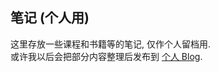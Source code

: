 ## 笔记 (个人用)
这里存放一些课程和书籍等的笔记, 仅作个人留档用.   
或许我以后会把部分内容整理后发布到 [个人 Blog](http://eastmonster.github.io).
